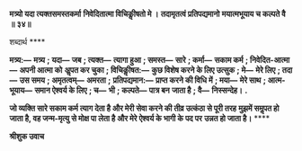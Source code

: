 **मत्र्यो यदा त्यक्तसमस्तकर्मा** **निवेदितात्मा विचिकीॢषतो मे ।** **तदामृतत्वं प्रतिपद्यमानो** **मयात्मभूयाय च कल्पते वै ॥ ३४॥** 

शब्दार्थ **** 

**मत्र्य:—** **मत्र्य** **; यदा—** **जब** **; त्यक्त—** **त्यागा हुआ** **; समस्त—** **सारे** **; कर्मा—** **सकाम कर्म** **; निवेदित-आत्मा—** **अपनी आत्मा को** **अॢपत कर चुका** **; विचिकीॢषत:—** **कुछ विशेष करने के लिए उत्सुक** **; मे—** **मेरे लिए** **; तदा—** **उस समय** **; अमृतत्वम्—** **अमरता** **;** **प्रतिपद्यमान:—** **प्राप्त करने की विधि में** **; मया—** **मेरे साथ** **; आत्म-भूयाय—** **समान ऐश्वर्य के लिए** **; च—** **भी** **; कल्पते—** **पात्र बन** **जाता है** **; वै—** **निस्सन्देह।** **.** 

**जो व्यक्ति सारे सकाम कर्म त्याग देता है और मेरी सेवा करने की तीव्र उत्कंठा से पूरी तरह** **मुझमें समॢपत हो जाता है, वह जन्म-मृत्यु से मोक्ष पा लेता है और मेरे ऐश्वर्य के भागी के पद पर** **उन्नत हो जाता है।** **** 

**श्रीशुक उवाच** 
